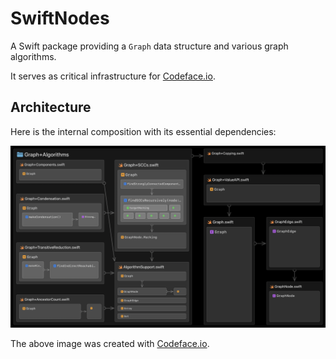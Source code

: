 # SwiftNodes

A Swift package providing a `Graph` data structure and various graph algorithms.

It serves as critical infrastructure for [Codeface.io](https://www.codeface.io).

## Architecture

Here is the internal composition with its essential dependencies:

![](Documentation/architecture.png)

The above image was created with [Codeface.io](https://www.codeface.io).
